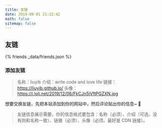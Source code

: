 ```yaml
---
title: 友链
date: 2019-08-01 21:22:42
math: false
sitemap: false
---
```


## 友链

{% friends _data/friends.json %}

### 添加友链

> 名称：liuyib
> 介绍：write code and love life
> 链接：https://liuyib.github.io/
> 头像：https://i.loli.net/2019/12/06/FkCJn5iVftPGZXN.jpg

想要交换友链，先把本站添加到你的网站中，然后评论贴出你的信息~ 💖

> 友链信息展示需要，你的信息格式要包含：名称（必须）、介绍（可选。没有则和名称一致）、链接（必须）、头像（必须。最好是 CDN 链接）。
